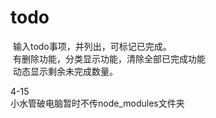 # todo


 &nbsp;输入todo事项，并列出，可标记已完成。<br>
 &nbsp;有删除功能，分类显示功能，清除全部已完成功能<br>
 &nbsp;动态显示剩余未完成数量。<br>

4-15<br>
小水管破电脑暂时不传node_modules文件夹<br>
